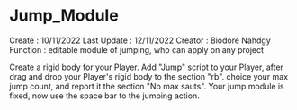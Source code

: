 # Jump_Module
Create : 10/11/2022
Last Update : 12/11/2022
Creator : Biodore Nahdgy
Function : editable module of jumping, who can apply on any project

Create a rigid body for your Player.
Add "Jump" script to your Player, after drag and drop your Player's rigid body to the section "rb".
choice your max jump count, and report it the section "Nb max sauts".
Your jump module is fixed, now use the space bar to the jumping action.